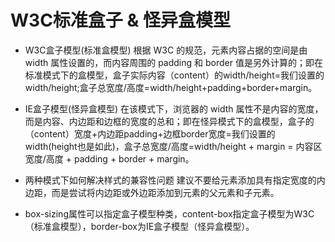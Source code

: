 
# W3C标准盒子 & 怪异盒模型
  * W3C盒子模型(标准盒模型)
  根据 W3C 的规范，元素内容占据的空间是由 width 属性设置的，而内容周围的 padding 和 border 值是另外计算的；即在标准模式下的盒模型，盒子实际内容（content）的width/height=我们设置的width/height;盒子总宽度/高度=width/height+padding+border+margin。

  * IE盒子模型(怪异盒模型)
  在该模式下，浏览器的 width 属性不是内容的宽度，而是内容、内边距和边框的宽度的总和；即在怪异模式下的盒模型，盒子的（content）宽度+内边距padding+边框border宽度=我们设置的width(height也是如此)，盒子总宽度/高度=width/height + margin = 内容区宽度/高度 + padding + border + margin。

  * 两种模式下如何解决样式的兼容性问题
  建议不要给元素添加具有指定宽度的内边距，而是尝试将内边距或外边距添加到元素的父元素和子元素。

  * box-sizing属性可以指定盒子模型种类，content-box指定盒子模型为W3C（标准盒模型），border-box为IE盒子模型（怪异盒模型）。

